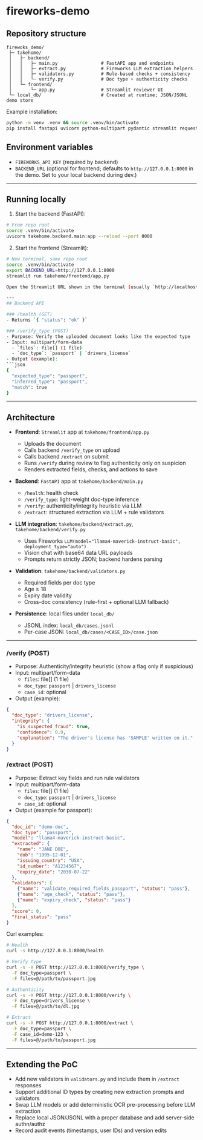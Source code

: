 # fireworks-demo


## Repository structure

```
firewoks_demo/
 ├─ takehome/
 │   ├─ backend/
 │   │   ├─ main.py                # FastAPI app and endpoints
 │   │   ├─ extract.py             # Fireworks LLM extraction helpers
 │   │   ├─ validators.py          # Rule-based checks + consistency
 │   │   └─ verify.py              # Doc type + authenticity checks
 │   └─ frontend/
 │       └─ app.py                 # Streamlit reviewer UI
 └─ local_db/                      # Created at runtime; JSON/JSONL demo store
```

Example installation:
```bash
python -m venv .venv && source .venv/bin/activate
pip install fastapi uvicorn python-multipart pydantic streamlit requests python-dotenv fireworks pandas
```
## Environment variables

- `FIREWORKS_API_KEY` (required by backend)
- `BACKEND_URL` (optional for frontend; defaults to `http://127.0.0.1:8000` in the demo. Set to your local backend during dev.)
---

## Running locally

1) Start the backend (FastAPI):
```bash
# From repo root
source .venv/bin/activate
uvicorn takehome.backend.main:app --reload --port 8000
```

2) Start the frontend (Streamlit):
```bash
# New terminal, same repo root
source .venv/bin/activate
export BACKEND_URL=http://127.0.0.1:8000
streamlit run takehome/frontend/app.py

Open the Streamlit URL shown in the terminal (usually `http://localhost:8501`).

--- 
## Backend API

### /health (GET)
- Returns `{ "status": "ok" }`

### /verify_type (POST)
- Purpose: Verify the uploaded document looks like the expected type
- Input: multipart/form-data
  - `files`: file[] (1 file)
  - `doc_type`: `passport` | `drivers_license`
- Output (example):
```json
{
  "expected_type": "passport",
  "inferred_type": "passport",
  "match": true
}
```
---
## Architecture

- **Frontend**: `Streamlit` app at `takehome/frontend/app.py`
  - Uploads the document
  - Calls backend `/verify_type` on upload
  - Calls backend `/extract` on submit
  - Runs `/verify` during review to flag authenticity only on suspicion
  - Renders extracted fields, checks, and actions to save

- **Backend**: `FastAPI` app at `takehome/backend/main.py`
  - `/health`: health check
  - `/verify_type`: light-weight doc-type inference
  - `/verify`: authenticity/integrity heuristic via LLM
  - `/extract`: structured extraction via LLM + rule validators

- **LLM integration**: `takehome/backend/extract.py`, `takehome/backend/verify.py`
  - Uses Fireworks `LLM(model="llama4-maverick-instruct-basic", deployment_type="auto")`
  - Vision chat with base64 data URL payloads
  - Prompts return strictly JSON; backend hardens parsing

- **Validation**: `takehome/backend/validators.py`
  - Required fields per doc type
  - Age ≥ 18
  - Expiry date validity
  - Cross-doc consistency (rule-first + optional LLM fallback)

- **Persistence**: local files under `local_db/`
  - JSONL index: `local_db/cases.jsonl`
  - Per-case JSON: `local_db/cases/<CASE_ID>/case.json`

 ---   
### /verify (POST)
- Purpose: Authenticity/integrity heuristic (show a flag only if suspicious)
- Input: multipart/form-data
  - `files`: file[] (1 file)
  - `doc_type`: `passport` | `drivers_license`
  - `case_id`: optional
- Output (example):
```json
{
  "doc_type": "drivers_license",
  "integrity": {
    "is_suspected_fraud": true,
    "confidence": 0.9,
    "explanation": "The driver's license has 'SAMPLE' written on it."
  }
}
```

### /extract (POST)
- Purpose: Extract key fields and run rule validators
- Input: multipart/form-data
  - `files`: file[] (1 file)
  - `doc_type`: `passport` | `drivers_license`
  - `case_id`: optional
- Output (example for passport):
```json
{
  "doc_id": "demo-doc",
  "doc_type": "passport",
  "model": "llama4-maverick-instruct-basic",
  "extracted": {
    "name": "JANE DOE",
    "dob": "1995-12-01",
    "issuing_country": "USA",
    "id_number": "A1234567",
    "expiry_date": "2030-07-22"
  },
  "validators": [
    {"name": "validate_required_fields_passport", "status": "pass"},
    {"name": "age_check", "status": "pass"},
    {"name": "expiry_check", "status": "pass"}
  ],
  "score": 0,
  "final_status": "pass"
}
```

Curl examples:
```bash
# Health
curl -s http://127.0.0.1:8000/health

# Verify type
curl -s -X POST http://127.0.0.1:8000/verify_type \
  -F doc_type=passport \
  -F files=@/path/to/passport.jpg

# Authenticity
curl -s -X POST http://127.0.0.1:8000/verify \
  -F doc_type=drivers_license \
  -F files=@/path/to/dl.jpg

# Extract
curl -s -X POST http://127.0.0.1:8000/extract \
  -F doc_type=passport \
  -F case_id=demo-123 \
  -F files=@/path/to/passport.jpg
```

---

## Extending the PoC

- Add new validators in `validators.py` and include them in `/extract` responses
- Support additional ID types by creating new extraction prompts and validators
- Swap LLM models or add deterministic OCR pre-processing before LLM extraction
- Replace local JSON/JSONL with a proper database and add server-side authn/authz
- Record audit events (timestamps, user IDs) and version edits
